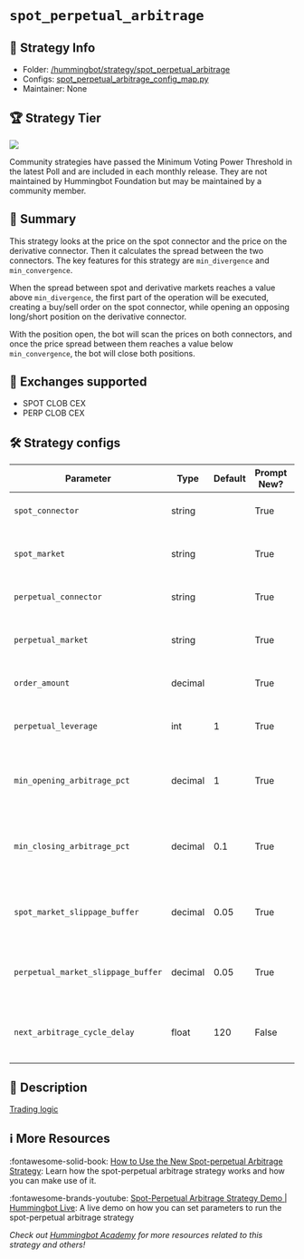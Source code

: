 # `spot_perpetual_arbitrage`

## 📁 Strategy Info

* Folder: [/hummingbot/strategy/spot_perpetual_arbitrage](https://github.com/hummingbot/hummingbot/tree/master/hummingbot/strategy/spot_perpetual_arbitrage)
* Configs: [spot_perpetual_arbitrage_config_map.py](https://github.com/hummingbot/hummingbot/tree/master/hummingbot/strategy/spot_perpetual_arbitrage/spot_perpetual_arbitrage_config_map.py)
* Maintainer: None

## 🏆 Strategy Tier

![](https://img.shields.io/static/v1?label=Hummingbot&message=COMMUNITY&color=green)

Community strategies have passed the Minimum Voting Power Threshold in the latest Poll and are included in each monthly release. They are not maintained by Hummingbot Foundation but may be maintained by a community member.

## 📝 Summary

This strategy looks at the price on the spot connector and the price on the derivative connector. Then it calculates the spread between the two connectors. The key features for this strategy are `min_divergence` and `min_convergence`.

When the spread between spot and derivative markets reaches a value above `min_divergence`, the first part of the operation will be executed, creating a buy/sell order on the spot connector, while opening an opposing long/short position on the derivative connector.

With the position open, the bot will scan the prices on both connectors, and once the price spread between them reaches a value below `min_convergence`, the bot will close both positions.

## 🏦 Exchanges supported

* SPOT CLOB CEX
* PERP CLOB CEX

## 🛠️ Strategy configs

| Parameter                    | Type        | Default     | Prompt New? | Prompt                                                 |
|------------------------------|-------------|-------------|-------------|--------------------------------------------------------|
| `spot_connector` | string | | True | Enter a spot connector (Exchange/AMM) |
| `spot_market` | string | | True | Enter the token trading pair you would like to trade on [spot_connector] |
| `perpetual_connector` | string | | True | Enter a derivative name (Exchange/AMM) |
| `perpetual_market` | string | | True | Enter the token trading pair you would like to trade on [derivative_connector] |
| `order_amount` | decimal | | True | What is the amount of [base_asset] per order? |
| `perpetual_leverage` | int | 1 | True | How much leverage would you like to use on the derivative exchange? |
| `min_opening_arbitrage_pct` | decimal | 1 | True | What is the minimum spread between the spot and derivative market price before starting an arbitrage? |
| `min_closing_arbitrage_pct` | decimal | 0.1 | True | What is the minimum spread between the spot and derivative market price before closing an existing arbitrage? |
| `spot_market_slippage_buffer` | decimal | 0.05 | True | How much buffer do you want to add to the price to account for slippage for orders on the spot market |
| `perpetual_market_slippage_buffer` | decimal | 0.05 | True | How much buffer do you want to add to the price to account for slippage for orders on the derivative market |
| `next_arbitrage_cycle_delay` | float | 120 | False | How long do you want the strategy to wait to cool off from an arbitrage cycle (in seconds) |

## 📓 Description

[Trading logic](https://github.com/hummingbot/hummingbot/blob/master/hummingbot/strategy/spot_perpetual_arbitrage/spot_perpetual_arbitrage.py)

## ℹ️ More Resources

:fontawesome-solid-book: [How to Use the New Spot-perpetual Arbitrage Strategy](https://blog.hummingbot.org/2021-03-spot-perpetual-protocol-guide/): Learn how the spot-perpetual arbitrage strategy works and how you can make use of it.

:fontawesome-brands-youtube: [Spot-Perpetual Arbitrage Strategy Demo | Hummingbot Live](https://www.youtube.com/watch?v=hJPmAy-Ellk): A live demo on how you can set parameters to run the spot-perpetual arbitrage strategy

*Check out [Hummingbot Academy](https://hummingbot.io/academy) for more resources related to this strategy and others!*
